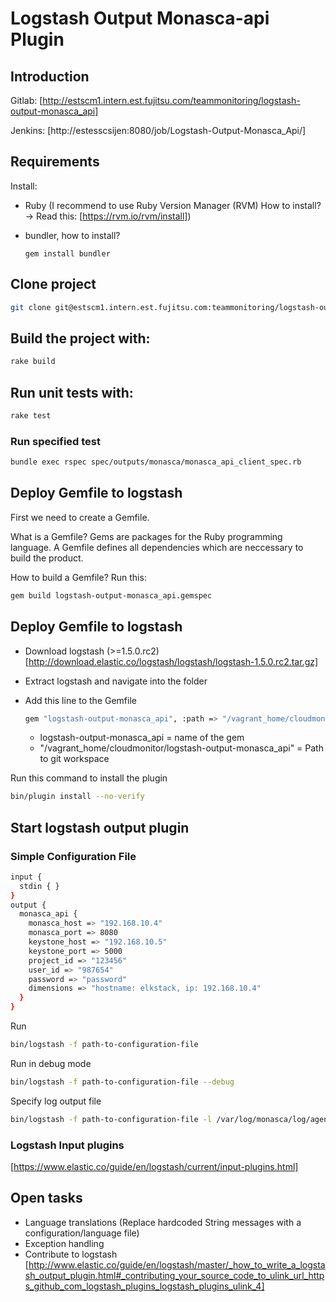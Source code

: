 # Logstash Output Monasca-api Plugin
## Introduction
Gitlab: [http://estscm1.intern.est.fujitsu.com/teammonitoring/logstash-output-monasca_api]

Jenkins: [http://estesscsijen:8080/job/Logstash-Output-Monasca_Api/]

## Requirements
Install:
* Ruby (I recommend to use Ruby Version Manager (RVM) How to install? -> Read this: [https://rvm.io/rvm/install])
* bundler, how to install?

  ```
  gem install bundler
  ```

## Clone project
```bash
git clone git@estscm1.intern.est.fujitsu.com:teammonitoring/logstash-output-monasca_api.git
```

## Build the project with:
```bash
rake build
```

## Run unit tests with:
```bash
rake test
```

### Run specified test
```bash
bundle exec rspec spec/outputs/monasca/monasca_api_client_spec.rb
```

## Deploy Gemfile to logstash

First we need to create a Gemfile.

What is a Gemfile? Gems are packages for the Ruby programming language. A Gemfile defines all dependencies which are neccessary to build the product.

How to build a Gemfile? Run this:
```bash
gem build logstash-output-monasca_api.gemspec
```

## Deploy Gemfile to logstash

* Download logstash (>=1.5.0.rc2) [http://download.elastic.co/logstash/logstash/logstash-1.5.0.rc2.tar.gz]
* Extract logstash and navigate into the folder
* Add this line to the Gemfile

  ```bash
  gem "logstash-output-monasca_api", :path => "/vagrant_home/cloudmonitor/logstash-output-monasca_api"
  ```
  * logstash-output-monasca_api = name of the gem
  * "/vagrant_home/cloudmonitor/logstash-output-monasca_api" = Path to git workspace

Run this command to install the plugin
```bash
bin/plugin install --no-verify
```

## Start logstash output plugin
### Simple Configuration File
```bash
input {
  stdin { }
}
output {
  monasca_api {
    monasca_host => "192.168.10.4"
    monasca_port => 8080
    keystone_host => "192.168.10.5"
    keystone_port => 5000
    project_id => "123456"
    user_id => "987654"
    password => "password"
    dimensions => "hostname: elkstack, ip: 192.168.10.4"
  }
}
```
Run
```bash
bin/logstash -f path-to-configuration-file
```

Run in debug mode
```bash
bin/logstash -f path-to-configuration-file --debug
```

Specify log output file
```bash
bin/logstash -f path-to-configuration-file -l /var/log/monasca/log/agent/test-log-agent.log
```
### Logstash Input plugins
[https://www.elastic.co/guide/en/logstash/current/input-plugins.html]

## Open tasks
* Language translations (Replace hardcoded String messages with a configuration/language file)
* Exception handling
* Contribute to logstash [http://www.elastic.co/guide/en/logstash/master/_how_to_write_a_logstash_output_plugin.html#_contributing_your_source_code_to_ulink_url_https_github_com_logstash_plugins_logstash_plugins_ulink_4]